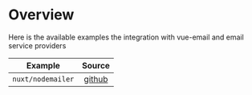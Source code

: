 # Overview
Here is the available examples the integration with vue-email and email service providers

| Example       |  Source  |
| ----          | :-----------------------: |
| `nuxt/nodemailer`  | [github](https://github.com/Dave136/vue-email/tree/main/examples/nodemailer) |
